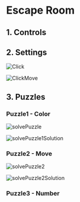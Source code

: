 # Escape Room

<h2>1. Controls</h2>

<h2>2. Settings</h2>

![Click](https://user-images.githubusercontent.com/57009810/212019193-107f3603-3da4-44da-b183-d457f0822cbf.gif)

![ClickMove](https://user-images.githubusercontent.com/57009810/212019198-e76a6c60-11d2-4151-87eb-ba78ba98ef35.gif)

<h2>3. Puzzles</h2>

<h3>Puzzle1 - Color</h3>


![solvePuzzle](https://user-images.githubusercontent.com/57009810/212019219-cdda69a6-d438-4533-a439-0840d45316ee.gif)

![solvePuzzle1Solution](https://user-images.githubusercontent.com/57009810/212022114-c8dc6d2d-ccfa-4b18-9e65-d657b9932d35.gif)

<h3>Puzzle2 - Move</h3>


![solvePuzzle2](https://user-images.githubusercontent.com/57009810/212019232-7e8160cc-eeb1-405c-9a7d-00c45efc0a4d.gif)

![solvePuzzle2Solution](https://user-images.githubusercontent.com/57009810/212022129-76cea5a8-b232-4c21-996c-9540cd740886.gif)

<h3>Puzzle3 - Number</h3>











